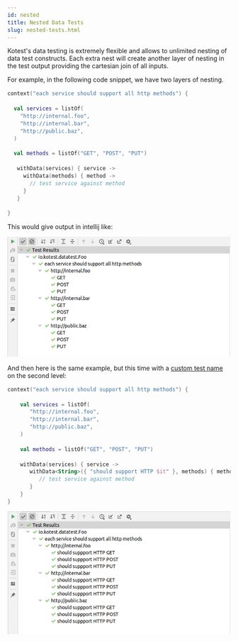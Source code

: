 ```yaml
---
id: nested
title: Nested Data Tests
slug: nested-tests.html
---
```


Kotest's data testing is extremely flexible and allows to unlimited nesting of data test constructs.
Each extra nest will create another layer of nesting in the test output providing the cartesian join of all inputs.

For example, in the following code snippet, we have two layers of nesting.

```kotlin
context("each service should support all http methods") {

  val services = listOf(
    "http://internal.foo",
    "http://internal.bar",
    "http://public.baz",
  )

  val methods = listOf("GET", "POST", "PUT")

   withData(services) { service ->
     withData(methods) { method ->
       // test service against method
     }
   }

}
```

This would give output in intellij like:

![data test example output](datatest4.png)

And then here is the same example, but this time with a [custom test name](test_names.md) on the second level:

```kotlin
context("each service should support all http methods") {

    val services = listOf(
       "http://internal.foo",
       "http://internal.bar",
       "http://public.baz",
    )

    val methods = listOf("GET", "POST", "PUT")

    withData(services) { service ->
       withData<String>({ "should support HTTP $it" }, methods) { method ->
          // test service against method
       }
    }
}
```

![data test example output](datatest5.png)
